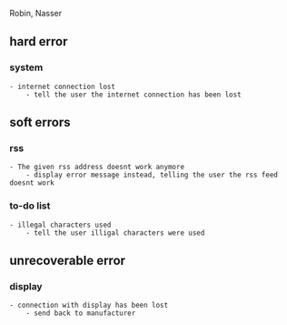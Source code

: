 Robin, Nasser

## hard error
### system
	- internet connection lost
		- tell the user the internet connection has been lost

## soft errors
### rss
	- The given rss address doesnt work anymore
		- display error message instead, telling the user the rss feed doesnt work
### to-do list
	- illegal characters used
		- tell the user illigal characters were used

## unrecoverable error
### display
	- connection with display has been lost
		- send back to manufacturer

